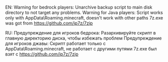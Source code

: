 EN:
Warning for bedrock players:
Unarchive backup script to main disk directory to not target any problems.
Warning for Java players: Script works only with AppData\Roaming\.minecraft, doesn't work with other paths
7z.exe was got from https://github.com/ip7z/7zip

RU:
Предупреждение для игроков бедрока: Разархивируйте скрипт в главную директорию диска, чтобы избежать проблем
Предупреждение для игроков джавы: Скрипт работает только с AppData\Roaming\.minecraft, не работает с другими путями
7z.exe был взят с https://github.com/ip7z/7zip
